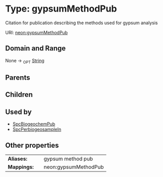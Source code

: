 
# Type: gypsumMethodPub


Citation for publication describing the methods used for gypsum analysis

URI: [neon:gypsumMethodPub](https://data.neonscience.org/gypsumMethodPub)


## Domain and Range

None ->  <sub>OPT</sub> [String](types/String.md)

## Parents


## Children


## Used by

 * [SpcBiogeochemPub](SpcBiogeochemPub.md)
 * [SpcPerbiogeosampleIn](SpcPerbiogeosampleIn.md)

## Other properties

|  |  |  |
| --- | --- | --- |
| **Aliases:** | | gypsum method pub |
| **Mappings:** | | neon:gypsumMethodPub |

